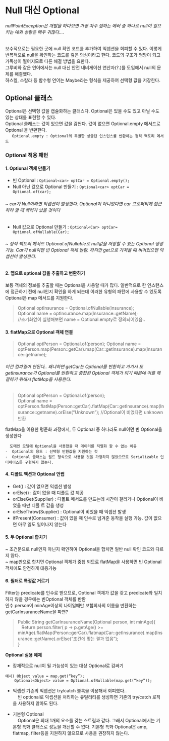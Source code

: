# Null 대신 Optional
###### nullPointException은 개발을 하다보면 가장 자주 접하는 에러 중 하나로 null이 일으키는 예외 상황은 매우 귀찮다….

보수적으로는 필요한 곳에 null 확인 코드를 추가하여 익셉션을 회피할 수 있다. 이렇게 반복적으로 null을 확인하는 코드를 깊은 의심이라고 한다. 코드의 구조가 엉망이 되고 가독성이 떨어지므로 다른 해결 방법을 요한다.  
그루비와 같은 언어에서는 null 대신 안전 내비게이션 연산자(?.)를 도입해서 null의 문제를 해결했다.  
하스켈, 스칼라 등 함수형 언어는 Maybe라는 형식을 제공하여 선택형 값을 저장한다.  


## Optional 클래스  
 Optional은 선택형 값을 캡슐화하는 클래스다. Optional은 있을 수도 있고 아닐 수도 있는 상태를 표현할 수 있다.  
Optional 클래스는 값이 있으면 값을 감싼다. 값이 없으면 Optional.empty 메서드로 Optional 을 반환한다.    
 ```   Optional.empty : Optional의 특별한 싱글턴 인스턴스를 반환하는 정적 팩토리 메서드```  

### Optional 적용 패턴 
#### 1.	Optional 객체 만들기 
-	빈 Optional : ```Optional<car> optCar = Optional.empty();```  
-	Null 아닌 값으로 Optional 만들기 : ```Optional<car> optCar = Optional.of(car);```  
###### ~ car가 Null이라면 익셉션이 발생한다. Optional이 아니었다면 car 프로퍼티에 접근하려 할 때 에러가 났을 것이다  
-	Null 값으로 Optional 만들기 :  ```Optional<Car> optCar= Optional.ofNullable(Car);```  
###### ~ 정적 팩토리 메서드 Optional.ofNullable로 null값을 저장할 수 있는 Optional 생성 가능.  Car가 null이면 빈 Optional 객체 반환. 하지만 get으로 가져올 때 비어있으면 익셉션이 발생한다.
  
#### 2.	맵으로 optional 값을 추출하고 변환하기    
보통 객체의 정보를 추출할 때는 Optional을 사용할 때가 많다. 일반적으로 한 인스턴스에 접근하기 전에 null인지 확인을 하게 되는데 이러한 유형의 패턴에 사용할 수 있도록 Optional은 map 메서드를 지원한다.     
>	Optional<Insurance> optInsurance = Optional.ofNullable(insurance);    
		Optional<String> name = optInsurance.map(Insurance::getName);	  
		//초기화없이 실행해보면 name = Optional.empty로 정의되어있음..  

#### 3.	flatMap으로 Optional 객체 연결
>Optional<Person> optPerson = Optional.of(person);
	Optional<String> name = optPerson.map(Person::getCar).map(Car::getInsurance).map(Insurance::getname);	
	
###### 이건 컴파일이 안된다.. 왜냐하면 getCar는 Optional<Car>를 반환하고 거기서 또 getInsurance가 Optional<Insurance>를 반환하고 중첩된 Optional 객체가 되기 때문에 이를 해결하기 위해서 flatMap을 사용한다.

> Optional<Person> optPerson = Optional.of(person);  
Optional<String> name = optPerson.flatMap(Person::getCar).flatMap(Car::getInsurance).map(Insurance::getname).orElse(“Unknown”);	 //Optional이 비었다면 unknown 반환  
	
flatMap을 이용한 평준화 과정에서, 두 Optional 중 하나라도 null이면 빈 Optional을 생성한다 


      도메인 모델에 Optional을 사용했을 때 데이터를 직렬화 할 수 없는 이유
    -  Optional의 용도 : 선택형 반환값을 지원하는 것
    -  Optional 클래스는 필드 형식으로 사용할 것을 가정하지 않았으므로 Serializable 인터페이스를 구현하지 않는다.

#### 4.	디폴트 액션과 Optional 언랩
-	Get() : 값이 없으면 익셉션 발생   
-	orElse() : 값이 없을 때 디폴트 값 제공  
-	orElseGet(Supplier) : 디폴트 메서드를 만드는데 시간이 걸리거나 Optional이 비었을 때만 디폴 트 값을 생성   
-	orElseThrow(Supplier) :  Optional이 비었을 때 익셉션 발생  
-	ifPresent(Consumer) : 값이 있을 때 인수로 넘겨준 동작을 실행 가능. 값이 없으면 아무 일도 일어나지 않는다  
#### 5.	두 Optional 합치기  
~ 조건문으로 null인지 아닌지 확인하여 Optional을 합치면 일반 null 확인 코드와 다르지 않다.  
~ map만으로 합치면 Optional 객체가 중첩 되므로 flatMap을 사용하면 빈 Optional 객체에도 안전하게 대응가능
  
#### 6.	필터로 특정값 거르기  
Filter는 predicate를 인수로 받으므로, Optional 객체가 값을 갖고 predicate와 일치하지 않을 경우에는 빈Optional 객체를 반환    
인수 person이 minAge이상의 나이일때만 보험회사의 이름을 반환하는 getCarInsuranceName을 짜면?    

> Public String getCarInsuranceName(Optional<Person> person, int minAge){  
&nbsp;&nbsp;	Return person.filter( p -> p.getAge() >= minAge).flatMap(Person::gerCar).flatmap(Car::getInsurance).map(Insurance::getName).orElse(“조건에 맞는 결과 없음”);  
}  

**Optional 실용 예제**
 - 잠재적으로 null이 될 가능성이 있는 대상 Optional로 감싸기  
```
예시) Object value = map.get(“key”);  
	Optional<Object> value = Optional.ofNullable(map.get(“key”));
```
	  
-  익셉션
	기존의 익셉션은 try/catch 블록을 이용해서 회피했다..  
	&nbsp; &nbsp; 빈 optional로 익셉션을 처리하는 유틸리티를 생성하면 기존의 try/catch 로직을 사용하지 않아도 된다.
	  
- 기본형 Optional  
&nbsp; &nbsp; 	Optional은 최대 1개의 요소를 갖는 스트림과 같다. 그래서 Optional에서는 기본형 특화 클래스로 성능을 개선할 수 없다. 기본형 특화 Optional은 amp, flatmap, filter등을 지원하지 않으므로 사용을 권장하지 않는다.  


